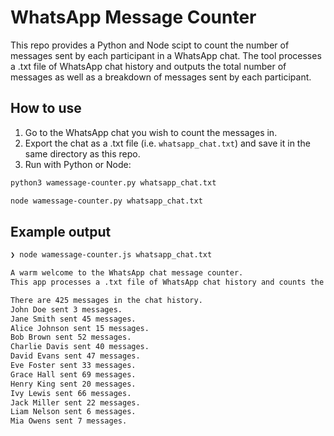 # WhatsApp Message Counter
This repo provides a Python and Node scipt to count the number of messages sent by each participant in a WhatsApp chat. The tool processes a .txt file of WhatsApp chat history and outputs the total number of messages as well as a breakdown of messages sent by each participant.

## How to use
1. Go to the WhatsApp chat you wish to count the messages in. 
2. Export the chat as a .txt file (i.e. `whatsapp_chat.txt`) and save it in the same directory as this repo.
4. Run with Python or Node:

```bash
python3 wamessage-counter.py whatsapp_chat.txt
```

```bash
node wamessage-counter.py whatsapp_chat.txt
```

## Example output

```bash
❯ node wamessage-counter.js whatsapp_chat.txt

A warm welcome to the WhatsApp chat message counter.
This app processes a .txt file of WhatsApp chat history and counts the messages for each participant.

There are 425 messages in the chat history.
John Doe sent 3 messages.
Jane Smith sent 45 messages.
Alice Johnson sent 15 messages.
Bob Brown sent 52 messages.
Charlie Davis sent 40 messages.
David Evans sent 47 messages.
Eve Foster sent 33 messages.
Grace Hall sent 69 messages.
Henry King sent 20 messages.
Ivy Lewis sent 66 messages.
Jack Miller sent 22 messages.
Liam Nelson sent 6 messages.
Mia Owens sent 7 messages.
```